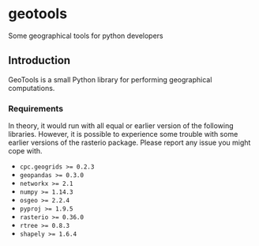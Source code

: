 # geotools
Some geographical tools for python developers

## Introduction
GeoTools is a small Python library for performing geographical computations.

### Requirements
In theory, it would run with all equal or earlier version of the following libraries. However, it is possible to experience some trouble with some earlier versions of the rasterio package. Please report any issue you might cope with.

* ``` cpc.geogrids >= 0.2.3 ```
* ``` geopandas >= 0.3.0 ```
* ``` networkx >= 2.1 ```
* ``` numpy >= 1.14.3 ```
* ``` osgeo >= 2.2.4 ```
* ``` pyproj >= 1.9.5 ```
* ``` rasterio >= 0.36.0 ```
* ``` rtree >= 0.8.3 ```
* ``` shapely >= 1.6.4 ```
